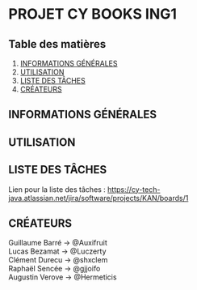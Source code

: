 # PROJET CY BOOKS ING1

## Table des matières
1. [INFORMATIONS GÉNÉRALES](#informations-générales)
2. [UTILISATION](#utilisation)
3. [LISTE DES TÂCHES](#liste-des-tâches)
4. [CRÉATEURS](#créateurs)

## INFORMATIONS GÉNÉRALES

## UTILISATION

## LISTE DES TÂCHES

Lien pour la liste des tâches : https://cy-tech-java.atlassian.net/jira/software/projects/KAN/boards/1

## CRÉATEURS
Guillaume Barré -> @Auxifruit <br />
Lucas Bezamat -> @Luczerty <br />
Clément Durecu -> @shxclem <br />
Raphaël Sencée -> @gjjoifo <br />
Augustin Verove -> @Hermeticis


